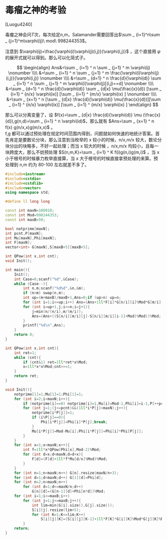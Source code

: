 # 毒瘤之神的考验
[Luogu4240]

毒瘤之神会问$T$次，每次给定$n$,$m$，Salamander需要回答出$\sum _ {i=1}^n\sum _ {j=1}^m\varphi(ij)\ mod\ 998244353$。

注意到 $\varphi(ij)=\frac{\varphi(i)\varphi(j)(i,j)}{\varphi(i,j)}$ ，这个直接用 $\varphi$ 的展开式就可以得到。那么可以化简式子。

$$
\begin{align}
Ans&=\sum _ {i=1} ^ n \sum _ {j=1} ^ m \varphi(ij) \nonumber \\\\
&=\sum _ {i=1} ^ n \sum _ {j=1} ^ m \frac{\varphi(i)\varphi(j)(i,j)}{\varphi(i,j)} \nonumber \\\\
&=\sum _ {d=1} ^ n \frac{d}{\varphi(d)} \sum _ {i=1} ^ n \sum _ {j=1} ^ m \varphi(i)\varphi(j)[(i,j)==d] \nonumber \\\\
&=\sum _ {d=1} ^ n \frac{d}{\varphi(d)} \sum _ {d|x} \mu(\frac{x}{d}) [\sum _ {i=1} ^ {n/x} \varphi(ix)] [\sum _ {i=1} ^ {m/x} \varphi(ix) ] \nonumber \\\\
&=\sum _ {x=1} ^ n [\sum _ {d|x} \frac{d}{\varphi(d)} \mu(\frac{x}{d})][\sum _ {i=1} ^ {n/x} \varphi(ix)] [\sum _ {i=1} ^ {m/x} \varphi(ix) ]
\end{align}
$$

那么可以分离变量了，设 $f(x)=\sum _ {d|x} \frac{d}{\varphi(d)} \mu (\frac{x}{d}),g(n,d)=\sum _ {i=1} ^ n \varphi(id)$，那么就有 $Ans=\sum _ {x=1} ^ n f(x) g(n/x,x)g(m/x,x)$ 。  
f,g 都可以通过预处理在规定时间范围内得到，问题就如何快速的地统计答案。首先肯定是要数论分块，那么注意到当枚举的 x 较小的时候，n/x,m/x 较大，数论分块分出的块略多，不好一起处理；而当 x 较大的时候 ，n/x,m/x 均较小，且每一块跨度大，那么不妨预处理 $S(n,m,K)=\sum _ {i=1} ^ K f(i)g(n,i)g(m,i)$ ，当 x 小于根号的时候暴力枚举直接算，当 x 大于根号的时候直接拿预处理的来算。预处理到  n,m 约为 80-100 左右就差不多了。

```cpp
#include<iostream>
#include<cstdio>
#include<cstdlib>
#include<vector>
using namespace std;

#define ll long long

const int maxN=100010;
const int Mod=998244353;
const int maxB=50;

bool notprime[maxN];
int pcnt,P[maxN];
int Mu[maxN],Phi[maxN];
int F[maxN];
vector<int> G[maxN],S[maxB+5][maxB+5];

int QPow(int x,int cnt);
void Init();

int main(){
	Init();
	int Case=0;scanf("%d",&Case);
	while (Case--){
		int n,m;scanf("%d%d",&n,&m);
		if (n>m) swap(n,m);
		int up=(m+maxB)/maxB+1,Ans=0;if (up>n) up=n;
		for (int i=1;i<=up;i++) Ans=(Ans+1ll*F[i]*G[n/i][i]%Mod*G[m/i][i]%Mod)%Mod;
		for (int i=up+1,j;i<=n;i=j+1){
			j=min(n/(n/i),m/(m/i));
			Ans=(Ans+((S[n/i][m/i][j]-S[n/i][m/i][i-1]+Mod)%Mod))%Mod;
		}
		printf("%d\n",Ans);
	}
	return 0;
}

int QPow(int x,int cnt){
	int ret=1;
	while (cnt){
		if (cnt&1) ret=1ll*ret*x%Mod;
		x=1ll*x*x%Mod;cnt>>=1;
	}
	return ret;
}

void Init(){
	notprime[1]=1;Mu[1]=1;Phi[1]=1;
	for (int i=2;i<maxN;i++){
		if (notprime[i]==0) notprime[i]=1,Mu[i]=Mod-1,Phi[i]=i-1,P[++pcnt]=i;
		for (int j=1;(j<=pcnt)&&(1ll*i*P[j]<maxN);j++){
			notprime[i*P[j]]=1;
			if (i%P[j]==0){
				Phi[i*P[j]]=Phi[i]*P[j];break;
			}
			Mu[i*P[j]]=Mod-Mu[i];Phi[i*P[j]]=Phi[i]*Phi[P[j]];
		}
	}
	for (int x=1;x<maxN;x++){
		int f=1ll*x*QPow(Phi[x],Mod-2)%Mod;
		for (int d=x;d<maxN;d=d+x){
			F[d]=(F[d]+1ll*f*Mu[d/x]%Mod)%Mod;
		}
	}
	for (int n=1;n<maxN;n++) G[n].resize(maxN/n+3);
	for (int d=1;d<maxN;d++) G[1][d]=Phi[d];
	for (int n=2;n<maxN;n++)
		for (int d=1;d<=maxN/n;d++)
			G[n][d]=(G[n-1][d]+Phi[n*d])%Mod;
	for (int i=1;i<=maxB;i++)
		for (int j=1;j<=maxB;j++){
			int lim=min(G[i].size(),G[j].size());
			S[i][j].resize(lim+5);
			for (int K=1;K<=lim;K++)
				S[i][j][K]=(S[i][j][K-1]+1ll*F[K]*G[i][K]%Mod*G[j][K]%Mod)%Mod;
		}
	return;
}
```